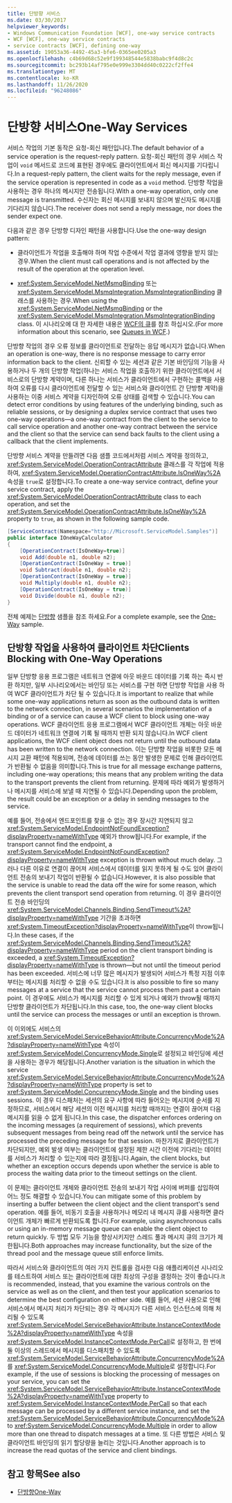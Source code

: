 ```yaml
---
title: 단방향 서비스
ms.date: 03/30/2017
helpviewer_keywords:
- Windows Communication Foundation [WCF], one-way service contracts
- WCF [WCF], one-way service contracts
- service contracts [WCF], defining one-way
ms.assetid: 19053a36-4492-45a3-bfe6-0365ee0205a3
ms.openlocfilehash: c4b69d68c52e9f199348544e5838babc9f4d8c2c
ms.sourcegitcommit: bc293b14af795e0e999e3304dd40c0222cf2ffe4
ms.translationtype: MT
ms.contentlocale: ko-KR
ms.lasthandoff: 11/26/2020
ms.locfileid: "96248086"
---
```

# <a name="one-way-services"></a><span data-ttu-id="739da-102">단방향 서비스</span><span class="sxs-lookup"><span data-stu-id="739da-102">One-Way Services</span></span>

<span data-ttu-id="739da-103">서비스 작업의 기본 동작은 요청-회신 패턴입니다.</span><span class="sxs-lookup"><span data-stu-id="739da-103">The default behavior of a service operation is the request-reply pattern.</span></span> <span data-ttu-id="739da-104">요청-회신 패턴의 경우 서비스 작업이 `void` 메서드로 코드에 표현된 경우에도 클라이언트에서 회신 메시지를 기다립니다.</span><span class="sxs-lookup"><span data-stu-id="739da-104">In a request-reply pattern, the client waits for the reply message, even if the service operation is represented in code as a `void` method.</span></span> <span data-ttu-id="739da-105">단방향 작업을 사용하는 경우 하나의 메시지만 전송됩니다.</span><span class="sxs-lookup"><span data-stu-id="739da-105">With a one-way operation, only one message is transmitted.</span></span> <span data-ttu-id="739da-106">수신자는 회신 메시지를 보내지 않으며 발신자도 메시지를 기다리지 않습니다.</span><span class="sxs-lookup"><span data-stu-id="739da-106">The receiver does not send a reply message, nor does the sender expect one.</span></span>  
  
 <span data-ttu-id="739da-107">다음과 같은 경우 단방향 디자인 패턴을 사용합니다.</span><span class="sxs-lookup"><span data-stu-id="739da-107">Use the one-way design pattern:</span></span>  
  
- <span data-ttu-id="739da-108">클라이언트가 작업을 호출해야 하며 작업 수준에서 작업 결과에 영향을 받지 않는 경우.</span><span class="sxs-lookup"><span data-stu-id="739da-108">When the client must call operations and is not affected by the result of the operation at the operation level.</span></span>  
  
- <span data-ttu-id="739da-109"><xref:System.ServiceModel.NetMsmqBinding> 또는 <xref:System.ServiceModel.MsmqIntegration.MsmqIntegrationBinding> 클래스를 사용하는 경우.</span><span class="sxs-lookup"><span data-stu-id="739da-109">When using the <xref:System.ServiceModel.NetMsmqBinding> or the <xref:System.ServiceModel.MsmqIntegration.MsmqIntegrationBinding> class.</span></span> <span data-ttu-id="739da-110">이 시나리오에 대 한 자세한 내용은 [WCF의 큐](queues-in-wcf.md)를 참조 하십시오.</span><span class="sxs-lookup"><span data-stu-id="739da-110">(For more information about this scenario, see [Queues in WCF](queues-in-wcf.md).)</span></span>  
  
 <span data-ttu-id="739da-111">단방향 작업의 경우 오류 정보를 클라이언트로 전달하는 응답 메시지가 없습니다.</span><span class="sxs-lookup"><span data-stu-id="739da-111">When an operation is one-way, there is no response message to carry error information back to the client.</span></span> <span data-ttu-id="739da-112">신뢰할 수 있는 세션과 같은 기본 바인딩의 기능을 사용하거나 두 개의 단방향 작업(하나는 서비스 작업을 호출하기 위한 클라이언트에서 서비스로의 단방향 계약이며, 다른 하나는 서비스가 클라이언트에서 구현하는 콜백을 사용하여 오류를 다시 클라이언트에 전달할 수 있는 서비스와 클라이언트 간 단방향 계약)을 사용하는 이중 서비스 계약을 디자인하여 오류 상태를 검색할 수 있습니다.</span><span class="sxs-lookup"><span data-stu-id="739da-112">You can detect error conditions by using features of the underlying binding, such as reliable sessions, or by designing a duplex service contract that uses two one-way operations—a one-way contract from the client to the service to call service operation and another one-way contract between the service and the client so that the service can send back faults to the client using a callback that the client implements.</span></span>  
  
 <span data-ttu-id="739da-113">단방향 서비스 계약을 만들려면 다음 샘플 코드에서처럼 서비스 계약을 정의하고, <xref:System.ServiceModel.OperationContractAttribute> 클래스를 각 작업에 적용하여, <xref:System.ServiceModel.OperationContractAttribute.IsOneWay%2A> 속성을 `true`로 설정합니다.</span><span class="sxs-lookup"><span data-stu-id="739da-113">To create a one-way service contract, define your service contract, apply the <xref:System.ServiceModel.OperationContractAttribute> class to each operation, and set the <xref:System.ServiceModel.OperationContractAttribute.IsOneWay%2A> property to `true`, as shown in the following sample code.</span></span>  
  
```csharp
[ServiceContract(Namespace="http://Microsoft.ServiceModel.Samples")]  
public interface IOneWayCalculator  
{  
    [OperationContract(IsOneWay=true)]  
    void Add(double n1, double n2);  
    [OperationContract(IsOneWay = true)]  
    void Subtract(double n1, double n2);  
    [OperationContract(IsOneWay = true)]  
    void Multiply(double n1, double n2);  
    [OperationContract(IsOneWay = true)]  
    void Divide(double n1, double n2);  
}  
```  
  
 <span data-ttu-id="739da-114">전체 예제는 [단방향](../samples/one-way.md) 샘플을 참조 하세요.</span><span class="sxs-lookup"><span data-stu-id="739da-114">For a complete example, see the [One-Way](../samples/one-way.md) sample.</span></span>  
  
## <a name="clients-blocking-with-one-way-operations"></a><span data-ttu-id="739da-115">단방향 작업을 사용하여 클라이언트 차단</span><span class="sxs-lookup"><span data-stu-id="739da-115">Clients Blocking with One-Way Operations</span></span>  

 <span data-ttu-id="739da-116">일부 단방향 응용 프로그램은 네트워크 연결에 아웃 바운드 데이터를 기록 하는 즉시 반환 하지만, 일부 시나리오에서는 바인딩 또는 서비스를 구현 하면 단방향 작업을 사용 하 여 WCF 클라이언트가 차단 될 수 있습니다.</span><span class="sxs-lookup"><span data-stu-id="739da-116">It is important to realize that while some one-way applications return as soon as the outbound data is written to the network connection, in several scenarios the implementation of a binding or of a service can cause a WCF client to block using one-way operations.</span></span> <span data-ttu-id="739da-117">WCF 클라이언트 응용 프로그램에서 WCF 클라이언트 개체는 아웃 바운드 데이터가 네트워크 연결에 기록 될 때까지 반환 되지 않습니다.</span><span class="sxs-lookup"><span data-stu-id="739da-117">In WCF client applications, the WCF client object does not return until the outbound data has been written to the network connection.</span></span> <span data-ttu-id="739da-118">이는 단방향 작업을 비롯한 모든 메시지 교환 패턴에 적용되며, 전송에 데이터를 쓰는 동안 발생한 문제로 인해 클라이언트가 반환될 수 없음을 의미합니다.</span><span class="sxs-lookup"><span data-stu-id="739da-118">This is true for all message exchange patterns, including one-way operations; this means that any problem writing the data to the transport prevents the client from returning.</span></span> <span data-ttu-id="739da-119">문제에 따라 예외가 발생하거나 메시지를 서비스에 보낼 때 지연될 수 있습니다.</span><span class="sxs-lookup"><span data-stu-id="739da-119">Depending upon the problem, the result could be an exception or a delay in sending messages to the service.</span></span>  
  
 <span data-ttu-id="739da-120">예를 들어, 전송에서 엔드포인트를 찾을 수 없는 경우 장시간 지연되지 않고 <xref:System.ServiceModel.EndpointNotFoundException?displayProperty=nameWithType> 예외가 throw됩니다.</span><span class="sxs-lookup"><span data-stu-id="739da-120">For example, if the transport cannot find the endpoint, a <xref:System.ServiceModel.EndpointNotFoundException?displayProperty=nameWithType> exception is thrown without much delay.</span></span> <span data-ttu-id="739da-121">그러나 다른 이유로 연결이 끊어져 서비스에서 데이터를 읽지 못하게 될 수도 있어 클라이언트 전송의 보내기 작업이 반환될 수 없습니다.</span><span class="sxs-lookup"><span data-stu-id="739da-121">However, it is also possible that the service is unable to read the data off the wire for some reason, which prevents the client transport send operation from returning.</span></span> <span data-ttu-id="739da-122">이 경우 클라이언트 전송 바인딩의 <xref:System.ServiceModel.Channels.Binding.SendTimeout%2A?displayProperty=nameWithType> 기간을 초과하면 <xref:System.TimeoutException?displayProperty=nameWithType>이 throw됩니다.</span><span class="sxs-lookup"><span data-stu-id="739da-122">In these cases, if the <xref:System.ServiceModel.Channels.Binding.SendTimeout%2A?displayProperty=nameWithType> period on the client transport binding is exceeded, a <xref:System.TimeoutException?displayProperty=nameWithType> is thrown—but not until the timeout period has been exceeded.</span></span> <span data-ttu-id="739da-123">서비스에 너무 많은 메시지가 발생되어 서비스가 특정 지점 이후부터는 메시지를 처리할 수 없을 수도 있습니다.</span><span class="sxs-lookup"><span data-stu-id="739da-123">It is also possible to fire so many messages at a service that the service cannot process them past a certain point.</span></span> <span data-ttu-id="739da-124">이 경우에도 서비스가 메시지를 처리할 수 있게 되거나 예외가 throw될 때까지 단방향 클라이언트가 차단됩니다.</span><span class="sxs-lookup"><span data-stu-id="739da-124">In this case, too, the one-way client blocks until the service can process the messages or until an exception is thrown.</span></span>  
  
 <span data-ttu-id="739da-125">이 이외에도 서비스의 <xref:System.ServiceModel.ServiceBehaviorAttribute.ConcurrencyMode%2A?displayProperty=nameWithType> 속성이 <xref:System.ServiceModel.ConcurrencyMode.Single>로 설정되고 바인딩에 세션을 사용하는 경우가 해당됩니다.</span><span class="sxs-lookup"><span data-stu-id="739da-125">Another variation is the situation in which the service <xref:System.ServiceModel.ServiceBehaviorAttribute.ConcurrencyMode%2A?displayProperty=nameWithType> property is set to <xref:System.ServiceModel.ConcurrencyMode.Single> and the binding uses sessions.</span></span> <span data-ttu-id="739da-126">이 경우 디스패처는 세션의 요구 사항에 따라 들어오는 메시지에 순서를 지정하므로, 서비스에서 해당 세션의 이전 메시지를 처리할 때까지는 연결이 끊어져 다음 메시지를 읽을 수 없게 됩니다.</span><span class="sxs-lookup"><span data-stu-id="739da-126">In this case, the dispatcher enforces ordering on the incoming messages (a requirement of sessions), which prevents subsequent messages from being read off the network until the service has processed the preceding message for that session.</span></span> <span data-ttu-id="739da-127">마찬가지로 클라이언트가 차단되지만, 예외 발생 여부는 클라이언트에 설정된 제한 시간 이전에 기다리는 데이터를 서비스가 처리할 수 있는지에 따라 결정됩니다.</span><span class="sxs-lookup"><span data-stu-id="739da-127">Again, the client blocks, but whether an exception occurs depends upon whether the service is able to process the waiting data prior to the timeout settings on the client.</span></span>  
  
 <span data-ttu-id="739da-128">이 문제는 클라이언트 개체와 클라이언트 전송의 보내기 작업 사이에 버퍼를 삽입하여 어느 정도 해결할 수 있습니다.</span><span class="sxs-lookup"><span data-stu-id="739da-128">You can mitigate some of this problem by inserting a buffer between the client object and the client transport's send operation.</span></span> <span data-ttu-id="739da-129">예를 들어, 비동기 호출을 사용하거나 메모리 내 메시지 큐를 사용하면 클라이언트 개체가 빠르게 반환되도록 합니다.</span><span class="sxs-lookup"><span data-stu-id="739da-129">For example, using asynchronous calls or using an in-memory message queue can enable the client object to return quickly.</span></span> <span data-ttu-id="739da-130">두 방법 모두 기능을 향상시키지만 스레드 풀과 메시지 큐의 크기가 제한됩니다.</span><span class="sxs-lookup"><span data-stu-id="739da-130">Both approaches may increase functionality, but the size of the thread pool and the message queue still enforce limits.</span></span>  
  
 <span data-ttu-id="739da-131">따라서 서비스와 클라이언트의 여러 가지 컨트롤을 검사한 다음 애플리케이션 시나리오를 테스트하여 서비스 또는 클라이언트에 대한 최상의 구성을 결정하는 것이 좋습니다.</span><span class="sxs-lookup"><span data-stu-id="739da-131">It is recommended, instead, that you examine the various controls on the service as well as on the client, and then test your application scenarios to determine the best configuration on either side.</span></span> <span data-ttu-id="739da-132">예를 들어, 세션 사용으로 인해 서비스에서 메시지 처리가 차단되는 경우 각 메시지가 다른 서비스 인스턴스에 의해 처리될 수 있도록 <xref:System.ServiceModel.ServiceBehaviorAttribute.InstanceContextMode%2A?displayProperty=nameWithType> 속성을 <xref:System.ServiceModel.InstanceContextMode.PerCall>로 설정하고, 한 번에 둘 이상의 스레드에서 메시지를 디스패치할 수 있도록 <xref:System.ServiceModel.ServiceBehaviorAttribute.ConcurrencyMode%2A>를 <xref:System.ServiceModel.ConcurrencyMode.Multiple>로 설정합니다.</span><span class="sxs-lookup"><span data-stu-id="739da-132">For example, if the use of sessions is blocking the processing of messages on your service, you can set the <xref:System.ServiceModel.ServiceBehaviorAttribute.InstanceContextMode%2A?displayProperty=nameWithType> property to <xref:System.ServiceModel.InstanceContextMode.PerCall> so that each message can be processed by a different service instance, and set the <xref:System.ServiceModel.ServiceBehaviorAttribute.ConcurrencyMode%2A> to <xref:System.ServiceModel.ConcurrencyMode.Multiple> in order to allow more than one thread to dispatch messages at a time.</span></span> <span data-ttu-id="739da-133">또 다른 방법은 서비스 및 클라이언트 바인딩의 읽기 할당량을 늘리는 것입니다.</span><span class="sxs-lookup"><span data-stu-id="739da-133">Another approach is to increase the read quotas of the service and client bindings.</span></span>  
  
## <a name="see-also"></a><span data-ttu-id="739da-134">참고 항목</span><span class="sxs-lookup"><span data-stu-id="739da-134">See also</span></span>

- [<span data-ttu-id="739da-135">단방향</span><span class="sxs-lookup"><span data-stu-id="739da-135">One-Way</span></span>](../samples/one-way.md)
